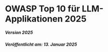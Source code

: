 # OWASP Top 10 für LLM-Applikationen 2025

##### Version 2025

##### Veröffentlicht am: 13. Januar 2025
